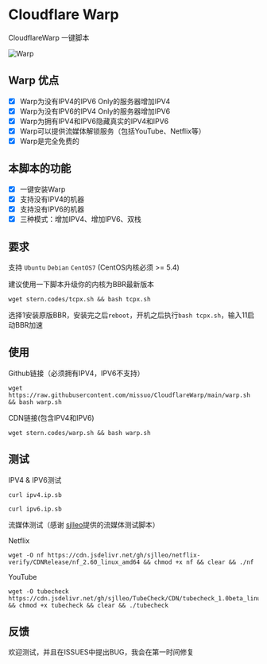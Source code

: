 # Cloudflare Warp
CloudflareWarp 一键脚本

![Warp](https://cdn.luotianyi.vc/wp-content/uploads/2021-02-04_21-05-50.jpg)

## Warp 优点
- [x] Warp为没有IPV4的IPV6 Only的服务器增加IPV4
- [x] Warp为没有IPV6的IPV4 Only的服务器增加IPV6
- [x] Warp为拥有IPV4和IPV6隐藏真实的IPV4和IPV6
- [x] Warp可以提供流媒体解锁服务（包括YouTube、Netflix等）
- [x] Warp是完全免费的

## 本脚本的功能
- [x] 一键安装Warp
- [x] 支持没有IPV4的机器
- [x] 支持没有IPV6的机器
- [x] 三种模式：增加IPV4、增加IPV6、双栈

## 要求 
支持 `Ubuntu` `Debian` `CentOS7` (CentOS内核必须 >= 5.4)

建议使用一下脚本升级你的内核为BBR最新版本
```shell
wget stern.codes/tcpx.sh && bash tcpx.sh
```
选择1安装原版BBR，安装完之后`reboot`，开机之后执行`bash tcpx.sh`，输入11启动BBR加速

## 使用
Github链接（必须拥有IPV4，IPV6不支持）
```shell
wget https://raw.githubusercontent.com/missuo/CloudflareWarp/main/warp.sh && bash warp.sh
```

CDN链接(包含IPV4和IPV6)
```shell
wget stern.codes/warp.sh && bash warp.sh
```

## 测试
IPV4 & IPV6测试
```shell
curl ipv4.ip.sb
```
```shell
curl ipv6.ip.sb
```

流媒体测试（感谢 [sjlleo](https://github.com/sjlleo/)提供的流媒体测试脚本） 

Netflix
```shell
wget -O nf https://cdn.jsdelivr.net/gh/sjlleo/netflix-verify/CDNRelease/nf_2.60_linux_amd64 && chmod +x nf && clear && ./nf
```
YouTube
```shell
wget -O tubecheck https://cdn.jsdelivr.net/gh/sjlleo/TubeCheck/CDN/tubecheck_1.0beta_linux_amd64 && chmod +x tubecheck && clear && ./tubecheck
```


## 反馈
欢迎测试，并且在ISSUES中提出BUG，我会在第一时间修复

